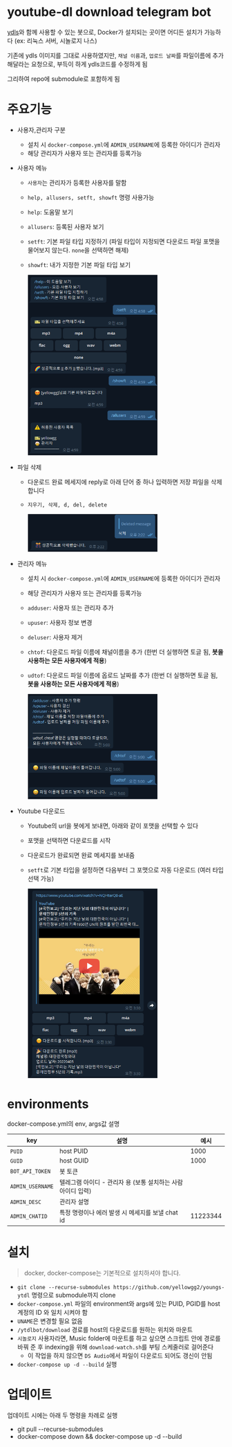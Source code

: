 # youtube-dl download telegram bot

[ydls](https://hub.docker.com/r/mwader/ydls/dockerfile)와 함께 사용할 수 있는 봇으로, Docker가 설치되는 곳이면 어디든 설치가 가능하다 (ex: 리눅스 서버, 시놀로지 나스)

기존에 ydls 이미지를 그대로 사용하였지만, `채널 이름`과, `업로드 날짜`를 파일이름에 추가해달라는 요청으로, 부득이 하게 ydls코드를 수정하게 됨

그리하여 repo에 submodule로 포함하게 됨

# 주요기능

- 사용자,관리자 구분

  - 설치 시 `docker-compose.yml`에 `ADMIN_USERNAME`에 등록한 아이디가 관리자
  - 해당 관리자가 사용자 또는 관리자를 등록가능

- 사용자 메뉴

  - `사용자`는 관리자가 등록한 사용자를 말함
  - `help, allusers, setft, showft` 명령 사용가능
  - `help`: 도움말 보기
  - `allusers`: 등록된 사용자 보기
  - `setft`: 기본 파일 타입 지정하기 (파일 타입이 지정되면 다운로드 파일 포맷을 물어보지 않는다. `none`을 선택하면 해제)
  - `showft`: 내가 지정한 기본 파일 타입 보기

    <img src="./screenshots/user_menu.png" alt="drawing" width="300"/>

- 파일 삭제

  - 다운로드 완료 메세지에 reply로 아래 단어 중 하나 입력하면 저장 파일을 삭제합니다
  - `지우기, 삭제, d, del, delete`

    <img src="./screenshots/delete_file.png" alt="drawing" width="300"/>

- 관리자 메뉴

  - 설치 시 `docker-compose.yml`에 `ADMIN_USERNAME`에 등록한 아이디가 관리자
  - 해당 관리자가 사용자 또는 관리자를 등록가능
  - `adduser`: 사용자 또는 관리자 추가
  - `upuser`: 사용자 정보 변경
  - `deluser`: 사용자 제거
  - `chtof`: 다운로드 파일 이름에 채널이름을 추가 (한번 더 실행하면 토글 됨, **봇을 사용하는 모든 사용자에게 적용**)
  - `udtof`: 다운로드 파일 이름에 옵로드 날짜를 추가 (한번 더 실행하면 토글 됨, **봇을 사용하는 모든 사용자에게 적용**)

    <img src="./screenshots/admin_menu.png" alt="drawing" width="300"/>

- Youtube 다운로드

  - Youtube의 url을 봇에게 보내면, 아래와 같이 포맷을 선택할 수 있다
  - 포맷을 선택하면 다운로드를 시작
  - 다운로드가 완료되면 완료 메세지를 보내줌
  - `setft`로 기본 타입을 설정하면 다음부터 그 포맷으로 자동 다운로드 (여러 타입 선택 가능)

    <img src="./screenshots/download_tube.png" alt="drawing" width="300"/>

# environments

docker-compose.yml의 env, args값 설명

| key              | 설명                                                         | 예시     |
| ---------------- | ------------------------------------------------------------ | -------- |
| `PUID`           | host PUID                                                    | 1000     |
| `GUID`           | host GUID                                                    | 1000     |
| `BOT_API_TOKEN`  | 봇 토큰                                                      |          |
| `ADMIN_USERNAME` | 텔레그램 아이디 - 관리자 용 (보통 설치하는 사람 아이디 입력) |          |
| `ADMIN_DESC`     | 관리자 설명                                                  |          |
| `ADMIN_CHATID`   | 특정 명령이나 에러 발생 시 메세지를 보낼 chat id             | 11223344 |

# 설치

> docker, docker-compose는 기본적으로 설치하셔야 합니다.

- `git clone --recurse-submodules https://github.com/yellowgg2/youngs-ytdl` 명령으로 submodule까지 clone
- `docker-compose.yml` 파일의 environment와 args에 있는 PUID, PGID를 host 계정의 ID 와 일치 시켜야 함
- `UNAME`은 변경할 필요 없음
- `/ytdlbot/download` 경로를 host의 다운로드를 원하는 위치와 마운트
- `시놀로지` 사용자라면, Music folder에 마운트를 하고 싶으면 스크립트 안에 경로를 바꿔 준 후 indexing을 위해 `download-watch.sh`를 부팅 스케줄러로 걸어준다
  - 이 작업을 하지 않으면 `DS Audio`에서 파일이 다운로드 되어도 갱신이 안됨
- `docker-compose up -d --build` 실행

# 업데이트

업데이트 시에는 아래 두 명령을 차례로 실행

- git pull --recurse-submodules
- docker-compose down && docker-compose up -d --build
